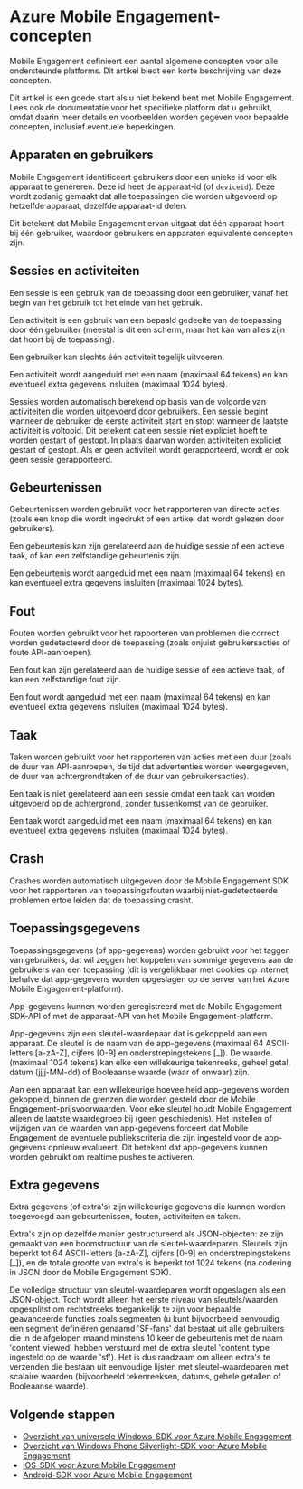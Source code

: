 <properties
    pageTitle="Mobile Engagement-concepten | Microsoft Azure"
    description="Azure Mobile Engagement-concepten"
    services="mobile-engagement"
    documentationCenter="mobile"
    authors="piyushjo"
    manager="dwrede"
    editor="" />

<tags
    ms.service="mobile-engagement"
    ms.workload="mobile"
    ms.tgt_pltfrm="mobile-android"
    ms.devlang="na"
    ms.topic="get-started-article"
    ms.date="02/26/2016"
    ms.author="piyushjo" />

# Azure Mobile Engagement-concepten

Mobile Engagement definieert een aantal algemene concepten voor alle ondersteunde platforms. Dit artikel biedt een korte beschrijving van deze concepten.

Dit artikel is een goede start als u niet bekend bent met Mobile Engagement. Lees ook de documentatie voor het specifieke platform dat u gebruikt, omdat daarin meer details en voorbeelden worden gegeven voor bepaalde concepten, inclusief eventuele beperkingen.

## Apparaten en gebruikers
Mobile Engagement identificeert gebruikers door een unieke id voor elk apparaat te genereren. Deze id heet de apparaat-id (of `deviceid`). Deze wordt zodanig gemaakt dat alle toepassingen die worden uitgevoerd op hetzelfde apparaat, dezelfde apparaat-id delen.

Dit betekent dat Mobile Engagement ervan uitgaat dat één apparaat hoort bij één gebruiker, waardoor gebruikers en apparaten equivalente concepten zijn.

## Sessies en activiteiten
Een sessie is een gebruik van de toepassing door een gebruiker, vanaf het begin van het gebruik tot het einde van het gebruik.

Een activiteit is een gebruik van een bepaald gedeelte van de toepassing door één gebruiker (meestal is dit een scherm, maar het kan van alles zijn dat hoort bij de toepassing).

Een gebruiker kan slechts één activiteit tegelijk uitvoeren.

Een activiteit wordt aangeduid met een naam (maximaal 64 tekens) en kan eventueel extra gegevens insluiten (maximaal 1024 bytes).

Sessies worden automatisch berekend op basis van de volgorde van activiteiten die worden uitgevoerd door gebruikers. Een sessie begint wanneer de gebruiker de eerste activiteit start en stopt wanneer de laatste activiteit is voltooid. Dit betekent dat een sessie niet expliciet hoeft te worden gestart of gestopt. In plaats daarvan worden activiteiten expliciet gestart of gestopt. Als er geen activiteit wordt gerapporteerd, wordt er ook geen sessie gerapporteerd.

## Gebeurtenissen
Gebeurtenissen worden gebruikt voor het rapporteren van directe acties (zoals een knop die wordt ingedrukt of een artikel dat wordt gelezen door gebruikers).

Een gebeurtenis kan zijn gerelateerd aan de huidige sessie of een actieve taak, of kan een zelfstandige gebeurtenis zijn.

Een gebeurtenis wordt aangeduid met een naam (maximaal 64 tekens) en kan eventueel extra gegevens insluiten (maximaal 1024 bytes).

## Fout
Fouten worden gebruikt voor het rapporteren van problemen die correct worden gedetecteerd door de toepassing (zoals onjuist gebruikersacties of foute API-aanroepen).

Een fout kan zijn gerelateerd aan de huidige sessie of een actieve taak, of kan een zelfstandige fout zijn.

Een fout wordt aangeduid met een naam (maximaal 64 tekens) en kan eventueel extra gegevens insluiten (maximaal 1024 bytes).

## Taak
Taken worden gebruikt voor het rapporteren van acties met een duur (zoals de duur van API-aanroepen, de tijd dat advertenties worden weergegeven, de duur van achtergrondtaken of de duur van gebruikersacties).

Een taak is niet gerelateerd aan een sessie omdat een taak kan worden uitgevoerd op de achtergrond, zonder tussenkomst van de gebruiker.

Een taak wordt aangeduid met een naam (maximaal 64 tekens) en kan eventueel extra gegevens insluiten (maximaal 1024 bytes).

## Crash
Crashes worden automatisch uitgegeven door de Mobile Engagement SDK voor het rapporteren van toepassingsfouten waarbij niet-gedetecteerde problemen ertoe leiden dat de toepassing crasht.

## Toepassingsgegevens
Toepassingsgegevens (of app-gegevens) worden gebruikt voor het taggen van gebruikers, dat wil zeggen het koppelen van sommige gegevens aan de gebruikers van een toepassing (dit is vergelijkbaar met cookies op internet, behalve dat app-gegevens worden opgeslagen op de server van het Azure Mobile Engagement-platform).

App-gegevens kunnen worden geregistreerd met de Mobile Engagement SDK-API of met de apparaat-API van het Mobile Engagement-platform.

App-gegevens zijn een sleutel-waardepaar dat is gekoppeld aan een apparaat. De sleutel is de naam van de app-gegevens (maximaal 64 ASCII-letters [a-zA-Z], cijfers [0-9] en onderstrepingstekens [_]). De waarde (maximaal 1024 tekens) kan elke een willekeurige tekenreeks, geheel getal, datum (jjjj-MM-dd) of Booleaanse waarde (waar of onwaar) zijn.

Aan een apparaat kan een willekeurige hoeveelheid app-gegevens worden gekoppeld, binnen de grenzen die worden gesteld door de Mobile Engagement-prijsvoorwaarden. Voor elke sleutel houdt Mobile Engagement alleen de laatste waardegroep bij (geen geschiedenis). Het instellen of wijzigen van de waarden van app-gegevens forceert dat Mobile Engagement de eventuele publiekscriteria die zijn ingesteld voor de app-gegevens opnieuw evalueert. Dit betekent dat app-gegevens kunnen worden gebruikt om realtime pushes te activeren.

## Extra gegevens
Extra gegevens (of extra's) zijn willekeurige gegevens die kunnen worden toegevoegd aan gebeurtenissen, fouten, activiteiten en taken.

Extra's zijn op dezelfde manier gestructureerd als JSON-objecten: ze zijn gemaakt van een boomstructuur van de sleutel-waardeparen. Sleutels zijn beperkt tot 64 ASCII-letters [a-zA-Z], cijfers [0-9] en onderstrepingstekens [_]), en de totale grootte van extra's is beperkt tot 1024 tekens (na codering in JSON door de Mobile Engagement SDK).

De volledige structuur van sleutel-waardeparen wordt opgeslagen als een JSON-object. Toch wordt alleen het eerste niveau van sleutels/waarden opgesplitst om rechtstreeks toegankelijk te zijn voor bepaalde geavanceerde functies zoals segmenten (u kunt bijvoorbeeld eenvoudig een segment definiëren genaamd 'SF-fans' dat bestaat uit alle gebruikers die in de afgelopen maand minstens 10 keer de gebeurtenis met de naam 'content_viewed' hebben verstuurd met de extra sleutel 'content_type ingesteld op de waarde 'sf'). Het is dus raadzaam om alleen extra's te verzenden die bestaan uit eenvoudige lijsten met sleutel-waardeparen met scalaire waarden (bijvoorbeeld tekenreeksen, datums, gehele getallen of Booleaanse waarde).

## Volgende stappen

- [Overzicht van universele Windows-SDK voor Azure Mobile Engagement](mobile-engagement-windows-store-sdk-overview.md)
- [Overzicht van Windows Phone Silverlight-SDK voor Azure Mobile Engagement](mobile-engagement-windows-phone-sdk-overview.md)
- [iOS-SDK voor Azure Mobile Engagement](mobile-engagement-ios-sdk-overview.md)
- [Android-SDK voor Azure Mobile Engagement](mobile-engagement-android-sdk-overview.md)



<!--HONumber=Jun16_HO2-->


